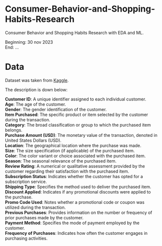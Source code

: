 # Consumer-Behavior-and-Shopping-Habits-Research
Consumer Behavior and Shopping Habits Research with EDA and ML.


Beginning: 30 nov 2023\
End: ...


# Data
Dataset was taken from [Kaggle]('https://www.kaggle.com/datasets/zeesolver/consumer-behavior-and-shopping-habits-dataset').

The description is down below:

**Customer ID**: A unique identifier assigned to each individual customer.\
**Age**: The age of the customer.\
**Gender**: The gender identification of the customer.\
**Item Purchased**: The specific product or item selected by the customer during the transaction.\
**Category**: The broad classification or group to which the purchased item belongs.\
**Purchase Amount (USD)**: The monetary value of the transaction, denoted in United States Dollars (USD).\
**Location**: The geographical location where the purchase was made.\
**Size**: The size specification (if applicable) of the purchased item.\
**Color**: The color variant or choice associated with the purchased item.\
**Season**: The seasonal relevance of the purchased item.\
**Review Rating**: A numerical or qualitative assessment provided by the customer regarding their satisfaction with the purchased item.\
**Subscription Status**: Indicates whether the customer has opted for a subscription service.\
**Shipping Type**: Specifies the method used to deliver the purchased item.\
**Discount Applied**: Indicates if any promotional discounts were applied to the purchase.\
**Promo Code Used**: Notes whether a promotional code or coupon was utilized during the transaction.\
**Previous Purchases**: Provides information on the number or frequency of prior purchases made by the customer.\
**Payment Method**: Specifies the mode of payment employed by the customer.\
**Frequency of Purchases**: Indicates how often the customer engages in purchasing activities.

